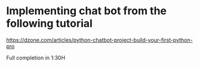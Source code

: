 # Implementing chat bot from the following tutorial 

https://dzone.com/articles/python-chatbot-project-build-your-first-python-pro

Full completion in 1:30H